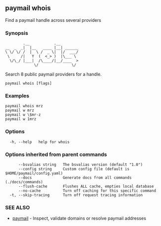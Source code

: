 ## paymail whois

Find a paymail handle across several providers

### Synopsis

```
        .__           .__        
__  _  _|  |__   ____ |__| ______
\ \/ \/ /  |  \ /  _ \|  |/  ___/
 \     /|   Y  (  <_> )  |\___ \ 
  \/\_/ |___|  /\____/|__/____  >
             \/               \/
```


Search 8 public paymail providers for a handle.

```
paymail whois [flags]
```

### Examples

```
paymail whois mrz
paymail w mrz
paymail w \$mr-z
paymail w 1mrz
```

### Options

```
  -h, --help   help for whois
```

### Options inherited from parent commands

```
      --bsvalias string   The bsvalias version (default "1.0")
      --config string     Custom config file (default is $HOME/paymail/config.yaml)
      --docs              Generate docs from all commands (./docs/commands)
      --flush-cache       Flushes ALL cache, empties local database
      --no-cache          Turn off caching for this specific command
  -t, --skip-tracing      Turn off request tracing information
```

### SEE ALSO

* [paymail](paymail.md)	 - Inspect, validate domains or resolve paymail addresses

